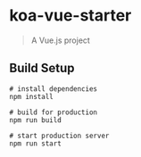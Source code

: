 # koa-vue-starter

> A Vue.js project

## Build Setup

```
# install dependencies
npm install

# build for production
npm run build

# start production server
npm run start
```
